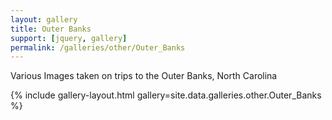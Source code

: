 ```yaml
---
layout: gallery
title: Outer Banks
support: [jquery, gallery]
permalink: /galleries/other/Outer_Banks
---
```


Various Images taken on trips to the Outer Banks, North Carolina

{% include gallery-layout.html gallery=site.data.galleries.other.Outer_Banks %}

